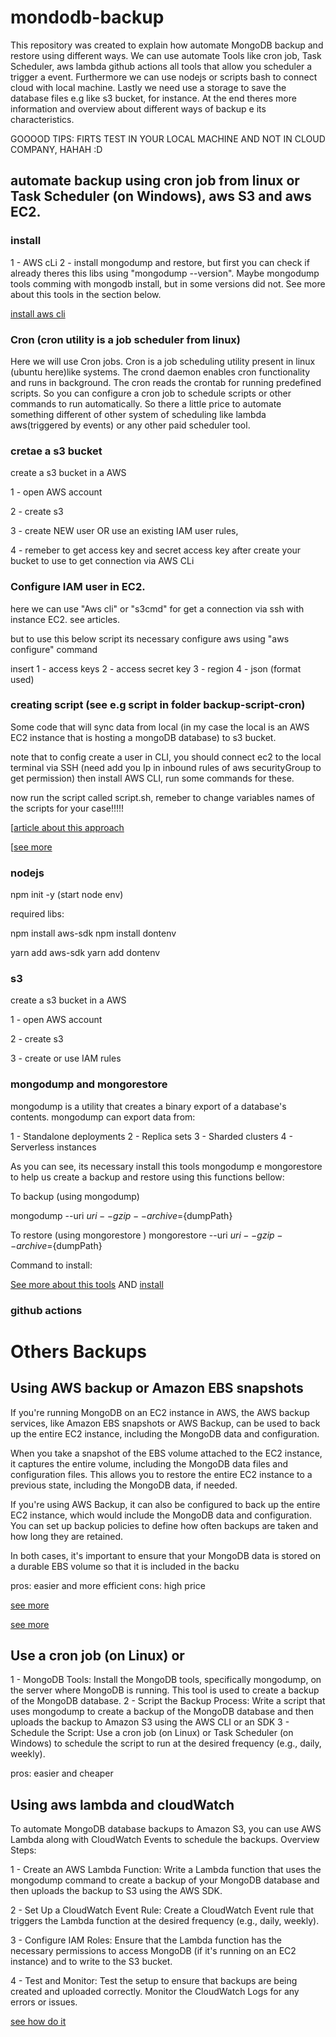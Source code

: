 # mondodb-backup

This repository was created to explain how automate MongoDB backup and restore using different ways. We can use automate Tools like cron job, Task Scheduler, aws lambda github actions all tools that allow you scheduler a trigger a event. Furthermore we can use nodejs or scripts bash to connect cloud with local machine. Lastly we need use a storage to save the database files e.g like s3 bucket, for instance. At the end theres more information and overview about different ways of backup e its characteristics.

GOOOOD TIPS: FIRTS TEST IN YOUR LOCAL MACHINE AND NOT IN CLOUD COMPANY, HAHAH :D

## automate backup using cron job from linux or Task Scheduler (on Windows), aws S3 and aws EC2.

### install

1 - AWS cLi
2 - install mongodump and restore, but first you can check if already theres this libs using "mongodump --version". Maybe mongodump tools comming with mongodb install, but in some versions did not. See more about this tools in the section below.

[install aws cli](https://docs.aws.amazon.com/cli/latest/userguide/getting-started-install.html)

### Cron (cron utility is a job scheduler from linux)

Here we will use Cron jobs. Cron is a job scheduling utility present in linux (ubuntu here)like systems. The crond daemon enables cron functionality and runs in background. The cron reads the crontab for running predefined scripts. So you can configure a cron job to schedule scripts or other commands to run automatically. So there a little price to automate something different of other system of scheduling like lambda aws(triggered by events) or any other paid scheduler tool.

### cretae a s3 bucket

create a s3 bucket in a AWS

1 - open AWS account

2 - create s3

3 - create NEW user OR use an existing IAM user rules,

4 - remeber to get access key and secret access key after create your bucket to use to get connection via AWS CLi

### Configure IAM user in EC2.

here we can use "Aws cli" or "s3cmd" for get a connection via ssh
with instance EC2. see articles.

but to use this below script its necessary configure aws using "aws configure" command

insert
1 - access keys
2 - access secret key
3 - region
4 - json (format used)

### creating script (see e.g script in folder backup-script-cron)

Some code that will sync data from local (in my case the local is an AWS EC2 instance that is hosting a mongoDB database) to s3 bucket.

note that to config create a user in CLI, you should connect ec2 to the local terminal via SSH (need add you Ip in inbound rules of aws securityGroup to get permission) then install AWS CLI, run some commands for these.

now run the script called script.sh, remeber to change variables names of the scripts for your case!!!!!

[[article about this approach](https://www.codeproject.com/Tips/547759/Automating-backup-for-MongoDB-using-CRON-and-S3CMD)

[[see more](https://www.linkedin.com/pulse/automate-backup-mongodb-amazon-s3-using-cron-tool-aws-shukla/)

### nodejs

npm init -y (start node env)

required libs:

npm install aws-sdk
npm install dontenv

yarn add aws-sdk
yarn add dontenv

### s3

create a s3 bucket in a AWS

1 - open AWS account

2 - create s3

3 - create or use IAM rules

### mongodump and mongorestore

mongodump is a utility that creates a binary export of a database's contents. mongodump can export data from:

1 - Standalone deployments
2 - Replica sets
3 - Sharded clusters
4 - Serverless instances

As you can see, its necessary install this tools mongodump e mongorestore to help us create a backup and restore using this functions bellow:

To backup (using mongodump)

mongodump --uri ${uri} --gzip --archive=${dumpPath}

To restore (using mongorestore )
mongorestore --uri ${uri} --gzip --archive=${dumpPath}

Command to install:

[See more about this tools](https://www.mongodb.com/docs/database-tools/mongodump/) AND
[install](https://www.mongodb.com/docs/database-tools/installation/installation-linux/)

### github actions

# Others Backups

## Using AWS backup or Amazon EBS snapshots

If you're running MongoDB on an EC2 instance in AWS, the AWS backup services, like Amazon EBS snapshots or AWS Backup, can be used to back up the entire EC2 instance, including the MongoDB data and configuration.

When you take a snapshot of the EBS volume attached to the EC2 instance, it captures the entire volume, including the MongoDB data files and configuration files. This allows you to restore the entire EC2 instance to a previous state, including the MongoDB data, if needed.

If you're using AWS Backup, it can also be configured to back up the entire EC2 instance, which would include the MongoDB data and configuration. You can set up backup policies to define how often backups are taken and how long they are retained.

In both cases, it's important to ensure that your MongoDB data is stored on a durable EBS volume so that it is included in the backu

pros: easier and more efficient
cons: high price

[see more](https://www.youtube.com/watch?v=37X_LjD54k4&t=11s)

[see more](https://www.youtube.com/watch?v=a0w-fc4WoTY&list=PLQHh55hXC4yr8HiX_8LHiu0UyPbLkg3Tv&index=1)

## Use a cron job (on Linux) or

1 - MongoDB Tools: Install the MongoDB tools, specifically mongodump, on the server where MongoDB is running. This tool is used to create a backup of the MongoDB database.
2 - Script the Backup Process: Write a script that uses mongodump to create a backup of the MongoDB database and then uploads the backup to Amazon S3 using the AWS CLI or an SDK
3 - Schedule the Script: Use a cron job (on Linux) or Task Scheduler (on Windows) to schedule the script to run at the desired frequency (e.g., daily, weekly).

pros: easier and cheaper

## Using aws lambda and cloudWatch

To automate MongoDB database backups to Amazon S3, you can use AWS Lambda along with CloudWatch Events to schedule the backups. Overview Steps:

1 - Create an AWS Lambda Function: Write a Lambda function that uses the mongodump command to create a backup of your MongoDB database and then uploads the backup to S3 using the AWS SDK.

2 - Set Up a CloudWatch Event Rule: Create a CloudWatch Event rule that triggers the Lambda function at the desired frequency (e.g., daily, weekly).

3 - Configure IAM Roles: Ensure that the Lambda function has the necessary permissions to access MongoDB (if it's running on an EC2 instance) and to write to the S3 bucket.

4 - Test and Monitor: Test the setup to ensure that backups are being created and uploaded correctly. Monitor the CloudWatch Logs for any errors or issues.

[see how do it](https://github.com/llangit/lambda-mongocluster-s3)
